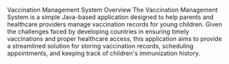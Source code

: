 Vaccination Management System
Overview
The Vaccination Management System is a simple Java-based application designed to help parents and healthcare providers manage vaccination records for young children. Given the challenges faced by developing countries in ensuring timely vaccinations and proper healthcare access, this application aims to provide a streamlined solution for storing vaccination records, scheduling appointments, and keeping track of children's immunization history.

